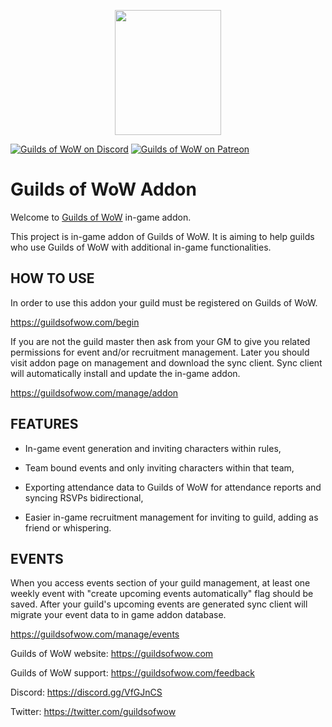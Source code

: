 <p align="center">
  <img src="https://guildsofwow.com/assets/images/guilds-of-wow-logo.png" width="170" height="200" />
</p>

[![Guilds of WoW on Discord](https://img.shields.io/static/v1?label=Discord&message=GoW&color=7289DA)](https://discord.gg/VfGJnCS) 
[![Guilds of WoW on Patreon](https://img.shields.io/static/v1?label=Patreon&message=GoW&color=f96854)](https://www.patreon.com/guildsofwow) 

# Guilds of WoW Addon
Welcome to [Guilds of WoW](https://gow.gg) in-game addon.

This project is in-game addon of Guilds of WoW. It is aiming to help guilds who use Guilds of WoW with additional in-game functionalities. 

## HOW TO USE

In order to use this addon your guild must be registered on Guilds of WoW.

https://guildsofwow.com/begin

If you are not the guild master then ask from your GM to give you related permissions for event and/or recruitment management. Later you should visit addon page on management and download the sync client. Sync client will automatically install and update the in-game addon.

https://guildsofwow.com/manage/addon

## FEATURES

- In-game event generation and inviting characters within rules,

- Team bound events and only inviting characters within that team,

- Exporting attendance data to Guilds of WoW for attendance reports and syncing RSVPs bidirectional,

- Easier in-game recruitment management for inviting to guild, adding as friend or whispering.

## EVENTS

When you access events section of your guild management, at least one weekly event with "create upcoming events automatically" flag should be saved. After your guild's upcoming events are generated sync client will migrate your event data to in game addon database. 

https://guildsofwow.com/manage/events


Guilds of WoW website: https://guildsofwow.com

Guilds of WoW support: https://guildsofwow.com/feedback

Discord: https://discord.gg/VfGJnCS

Twitter: https://twitter.com/guildsofwow
